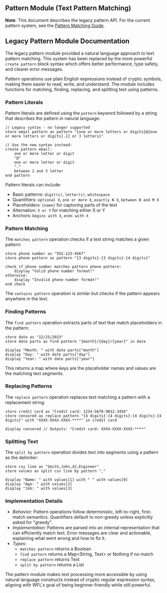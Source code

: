 ## Pattern Module (Text Pattern Matching)

**Note**: This document describes the legacy pattern API. For the current pattern system, see the [Pattern Matching Guide](../patterns.md).

## Legacy Pattern Module Documentation

The legacy pattern module provided a natural language approach to text pattern matching. This system has been replaced by the more powerful `create pattern` block syntax which offers better performance, type safety, and clearer error messages.

Pattern operations use plain English expressions instead of cryptic symbols, making them easier to read, write, and understand. The module includes functions for matching, finding, replacing, and splitting text using patterns.

### Pattern Literals

Pattern literals are defined using the `pattern` keyword followed by a string that describes the pattern in natural language:

```wfl
// Legacy syntax - no longer supported
store email pattern as pattern "{one or more letters or digits}@{one or more letters or digits}.{2 or 3 letters}"

// Use the new syntax instead:
create pattern email:
    one or more letter or digit
    "@"
    one or more letter or digit
    "."
    between 2 and 3 letter
end pattern
```

Pattern literals can include:
- Basic patterns: `digit(s)`, `letter(s)`, `whitespace`
- Quantifiers: `optional X`, `one or more X`, `exactly N X`, `between N and M X`
- Placeholders: `{name}` for capturing parts of the text
- Alternation: `X or Y` for matching either X or Y
- Anchors: `begins with X`, `ends with X`

### Pattern Matching

The `matches pattern` operation checks if a text string matches a given pattern:

```wfl
store phone number as "555-123-4567"
store phone pattern as pattern "{3 digits}-{3 digits}-{4 digits}"

check if phone number matches pattern phone pattern:
    display "Valid phone number format!"
otherwise:
    display "Invalid phone number format!"
end check
```

The `contains pattern` operation is similar but checks if the pattern appears anywhere in the text.

### Finding Patterns

The `find pattern` operation extracts parts of text that match placeholders in the pattern:

```wfl
store date as "12/25/2023"
store date parts as find pattern "{month}/{day}/{year}" in date

display "Month: " with date parts["month"]
display "Day: " with date parts["day"]
display "Year: " with date parts["year"]
```

This returns a map where keys are the placeholder names and values are the matching text segments.

### Replacing Patterns

The `replace pattern` operation replaces text matching a pattern with a replacement string:

```wfl
store credit card as "Credit card: 1234-5678-9012-3456"
store censored as replace pattern "{4 digits}-{4 digits}-{4 digits}-{4 digits}" with "XXXX-XXXX-XXXX-****" in credit card

display censored // Outputs: "Credit card: XXXX-XXXX-XXXX-****"
```

### Splitting Text

The `split by pattern` operation divides text into segments using a pattern as the delimiter:

```wfl
store csv line as "Smith,John,42,Engineer"
store values as split csv line by pattern ","

display "Name: " with values[1] with " " with values[0]
display "Age: " with values[2]
display "Job: " with values[3]
```

### Implementation Details

- *Behavior:* Pattern operations follow deterministic, left-to-right, first-match semantics. Quantifiers default to non-greedy unless explicitly asked for "greedy".
- *Implementation:* Patterns are parsed into an internal representation that can efficiently match text. Error messages are clear and actionable, explaining what went wrong and how to fix it.
- *Types:* 
  - `matches pattern` returns a Boolean
  - `find pattern` returns a Map<String, Text> or Nothing if no match
  - `replace pattern` returns Text
  - `split by pattern` returns a List<Text>

The pattern module makes text processing more accessible by using natural language constructs instead of cryptic regular expression syntax, aligning with WFL's goal of being beginner-friendly while still powerful.

